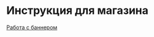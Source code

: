 Инструкция для магазина
=======================


[Работа с баннером](blob/main/EditBanner.md)
    


